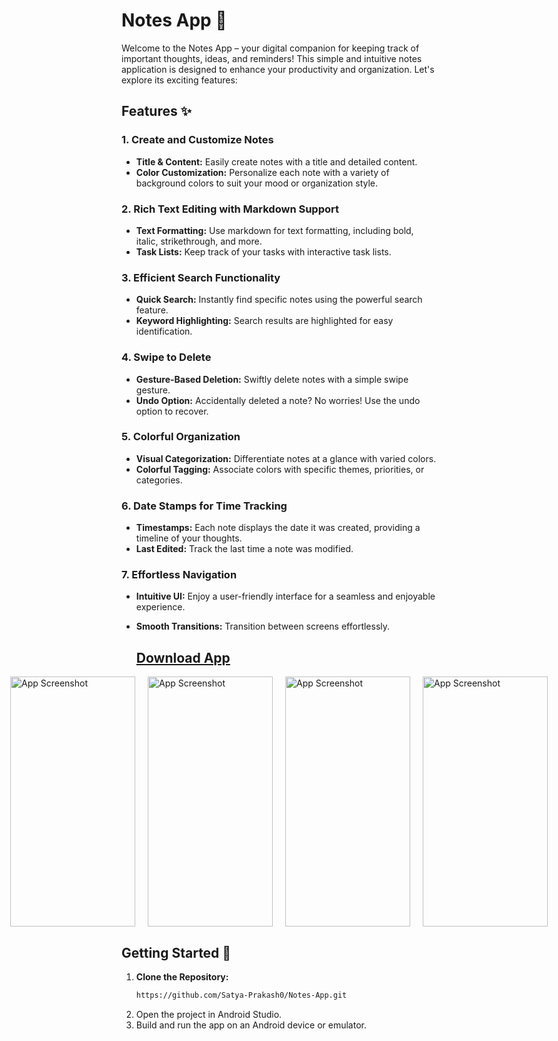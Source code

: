 # Notes App 📝

Welcome to the Notes App – your digital companion for keeping track of important thoughts, ideas, and reminders! This simple and intuitive notes application is designed to enhance your productivity and organization. Let's explore its exciting features:

## Features ✨

### 1. **Create and Customize Notes**
   - **Title & Content:** Easily create notes with a title and detailed content.
   - **Color Customization:** Personalize each note with a variety of background colors to suit your mood or organization style.

### 2. **Rich Text Editing with Markdown Support**
   - **Text Formatting:** Use markdown for text formatting, including bold, italic, strikethrough, and more.
   - **Task Lists:** Keep track of your tasks with interactive task lists.

### 3. **Efficient Search Functionality**
   - **Quick Search:** Instantly find specific notes using the powerful search feature.
   - **Keyword Highlighting:** Search results are highlighted for easy identification.

### 4. **Swipe to Delete**
   - **Gesture-Based Deletion:** Swiftly delete notes with a simple swipe gesture.
   - **Undo Option:** Accidentally deleted a note? No worries! Use the undo option to recover.

### 5. **Colorful Organization**
   - **Visual Categorization:** Differentiate notes at a glance with varied colors.
   - **Colorful Tagging:** Associate colors with specific themes, priorities, or categories.

### 6. **Date Stamps for Time Tracking**
   - **Timestamps:** Each note displays the date it was created, providing a timeline of your thoughts.
   - **Last Edited:** Track the last time a note was modified.

### 7. **Effortless Navigation**
   - **Intuitive UI:** Enjoy a user-friendly interface for a seamless and enjoyable experience.
   - **Smooth Transitions:** Transition between screens effortlessly.

     ## <a href="https://drive.google.com/file/d/1klgiC_NnqodFGESRvyrO0CQiWMQkyr_c/view?usp=sharing"><b>Download App</b></a>


     <div align="center">
  <div id="slider" style="display: flex; justify-content: center; align-items: center; margin-bottom: 20px;">
     <img src="https://github.com/Satya-Prakash0/Notes-App/assets/83579946/ccfdaf27-6865-4acc-9c4a-a591558af52c" alt="App Screenshot" style="width: 200px; height: 400px; object-fit: cover; margin: 0 10px;">
    <img src="https://github.com/Satya-Prakash0/Notes-App/assets/83579946/33365048-652a-49ba-b837-399afc4ced51" alt="App Screenshot" style="width: 200px; height: 400px; object-fit: cover; margin: 0 10px;">
    <img src="https://github.com/Satya-Prakash0/Notes-App/assets/83579946/0bcc1b48-723b-4945-a313-5b5766fd666e" alt="App Screenshot" style="width: 200px; height: 400px; object-fit: cover; margin: 0 10px;">
    <img src="https://github.com/Satya-Prakash0/Notes-App/assets/83579946/27cefd5b-2ea2-4a1c-b0e1-513e3713cf44" alt="App Screenshot" style="width: 200px; height: 400px; object-fit: cover; margin: 0 10px;">
   
</div>

## Getting Started 🚀

1. **Clone the Repository:**
   ```bash
   https://github.com/Satya-Prakash0/Notes-App.git
2. Open the project in Android Studio.
3. Build and run the app on an Android device or emulator.
